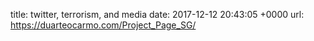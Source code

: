 title:  twitter, terrorism, and media
date:   2017-12-12 20:43:05 +0000
url: https://duarteocarmo.com/Project_Page_SG/
